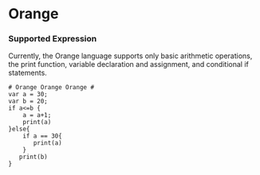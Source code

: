 # Orange

### Supported Expression ###

Currently, the Orange language supports only basic arithmetic operations, the print function, variable declaration and assignment, and conditional if statements.  

```
# Orange Orange Orange #
var a = 30;
var b = 20;
if a<=b {
    a = a+1;
    print(a)
}else{
    if a == 30{
       print(a)
    }
   print(b)
}
```
